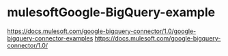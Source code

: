 # mulesoftGoogle-BigQuery-example
https://docs.mulesoft.com/google-bigquery-connector/1.0/google-bigquery-connector-examples
https://docs.mulesoft.com/google-bigquery-connector/1.0/
